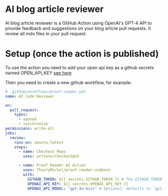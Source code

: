 # AI blog article reviewer

AI blog article reviewer is a GitHub Action using OpenAI's GPT-4 API to provide feedback and suggestions on your blog article pull requests. It review all mdx files in your pull request.

# Setup (once the action is published)

To use the action you need to add your open api key as a github secrets named OPEN_API_KEY [see here](https://docs.github.com/en/actions/security-for-github-actions/security-guides/using-secrets-in-github-actions)

Then you need to create a new github workflow, for example:

```yml
# .github/workflows/proof-reader.yml
name: AI Code Reviewer

on:
  pull_request:
    types:
      - opened
      - synchronize
permissions: write-all
jobs:
  review:
    runs-on: ubuntu-latest
    steps:
      - name: Checkout Repo
        uses: actions/checkout@v3

      - name: Proof Reader AI Action
        uses: ThieryMichel/proof-reader-ai@main
        with:
          GITHUB_TOKEN: ${{ secrets.GITHUB_TOKEN }} # The GITHUB_TOKEN is there by default so you just need to keep it like it is and not necessarily need to add it as secret as it will throw an error. [More Details](https://docs.github.com/en/actions/security-guides/automatic-token-authentication#about-the-github_token-secret)
          OPENAI_API_KEY: ${{ secrets.OPENAI_API_KEY }}
          OPENAI_API_MODEL: "gpt-4o-mini" # Optional: defaults to "gpt-4o-mini" do not support model prior to 4
```
